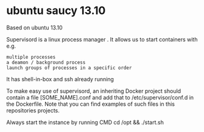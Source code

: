 ubuntu saucy 13.10
====================

Based on ubuntu 13.10

Supervisord is a linux process manager . It allows us to start containers with e.g.

    multiple processes
    a deamon / background process
    launch groups of processes in a specific order
    
It has shell-in-box and ssh already running 

To make easy use of supervisord, an inheriting Docker project should contain a file [SOME_NAME].conf and add that to /etc/supervisor/conf.d in the Dockerfile. Note that you can find examples of such files in this repositories projects.

Always start the instance by running CMD cd /opt && ./start.sh



